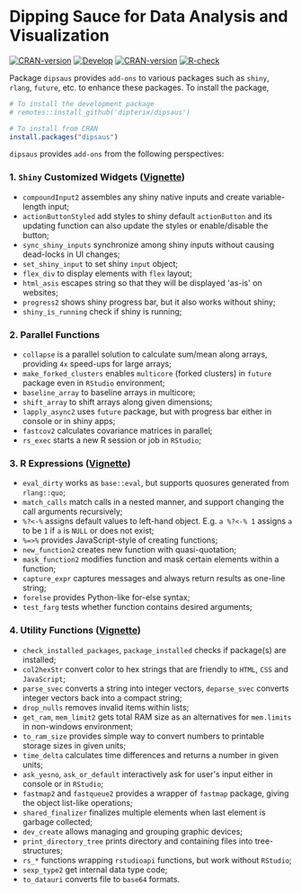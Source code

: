 # Dipping Sauce for Data Analysis and Visualization

<!-- badges: start -->
[![CRAN-version](https://www.r-pkg.org/badges/version/dipsaus)](https://CRAN.R-project.org/package=dipsaus)
[![Develop](https://dipterix.r-universe.dev/badges/dipsaus)](https://dipterix.r-universe.dev/ui#builds)
[![CRAN-version](http://cranlogs.r-pkg.org/badges/grand-total/dipsaus)](https://CRAN.R-project.org/package=dipsaus)
[![R-check](https://github.com/dipterix/dipsaus/actions/workflows/R-CMD-check.yaml/badge.svg)](https://github.com/dipterix/dipsaus/actions/workflows/R-CMD-check.yaml)
<!-- badges: end -->


Package `dipsaus` provides `add-ons` to various packages such as `shiny`, `rlang`, `future`, etc. to enhance these packages. To install the package,

```r
# To install the development package
# remotes::install_github('dipterix/dipsaus')

# To install from CRAN
install.packages("dipsaus")
```

`dipsaus` provides `add-ons` from the following perspectives:

### 1. `Shiny` Customized Widgets ([Vignette](https://dipterix.org/dipsaus/articles/shiny_customized_widgets.html))

* `compoundInput2` assembles any shiny native inputs and create variable-length input;
* `actionButtonStyled` add styles to shiny default `actionButton` and its updating function can also update the styles or enable/disable the button;
* `sync_shiny_inputs` synchronize among shiny inputs without causing dead-locks in UI changes;
* `set_shiny_input` to set shiny `input` object;
* `flex_div` to display elements with `flex` layout;
* `html_asis` escapes string so that they will be displayed 'as-is' on websites;
* `progress2` shows shiny progress bar, but it also works without shiny;
* `shiny_is_running` check if shiny is running;

### 2. Parallel Functions

* `collapse` is a parallel solution to calculate sum/mean along arrays, providing `4x` speed-ups for large arrays;
* `make_forked_clusters` enables `multicore` (forked clusters) in `future` package even in `RStudio` environment;
* `baseline_array` to baseline arrays in multicore;
* `shift_array` to shift arrays along given dimensions;
* `lapply_async2` uses `future` package, but with progress bar either in console or in shiny apps;
* `fastcov2` calculates covariance matrices in parallel;
* `rs_exec` starts a new R session or job in `RStudio`;

### 3. R Expressions ([Vignette](https://dipterix.org/dipsaus/articles/r_expr_addons.html))

* `eval_dirty` works as `base::eval`, but supports quosures generated from `rlang::quo`;
* `match_calls` match calls in a nested manner, and support changing the call arguments recursively;
* `%?<-%` assigns default values to left-hand object. E.g. `a %?<-% 1` assigns `a` to be `1` if `a` is `NULL` or does not exist;
* `%=>%` provides JavaScript-style of creating functions;
* `new_function2` creates new function with quasi-quotation;
* `mask_function2` modifies function and mask certain elements within a function;
* `capture_expr` captures messages and always return results as one-line string;
* `forelse` provides Python-like for-else syntax;
* `test_farg` tests whether function contains desired arguments;

### 4. Utility Functions ([Vignette](https://dipterix.org/dipsaus/articles/utility_functions.html))

* `check_installed_packages`, `package_installed` checks if package(s) are installed;
* `col2hexStr` convert color to hex strings that are friendly to `HTML`, `CSS` and `JavaScript`;
* `parse_svec` converts a string into integer vectors, `deparse_svec` converts integer vectors back into a compact string;
* `drop_nulls` removes invalid items within lists;
* `get_ram`, `mem_limit2` gets total RAM size as an alternatives for `mem.limits` in non-windows environment;
* `to_ram_size` provides simple way to convert numbers to printable storage sizes in given units;
* `time_delta` calculates time differences and returns a number in given units;
* `ask_yesno`, `ask_or_default` interactively ask for user's input either in console or in `RStudio`;
* `fastmap2` and `fastqueue2` provides a wrapper of `fastmap` package, giving the object list-like operations;
* `shared_finalizer` finalizes multiple elements when last element is garbage collected;
* `dev_create` allows managing and grouping graphic devices;
* `print_directory_tree` prints directory and containing files into tree-structures;
* `rs_*` functions wrapping `rstudioapi` functions, but work without `RStudio`;
* `sexp_type2` get internal data type code;
* `to_datauri` converts file to `base64` formats.

